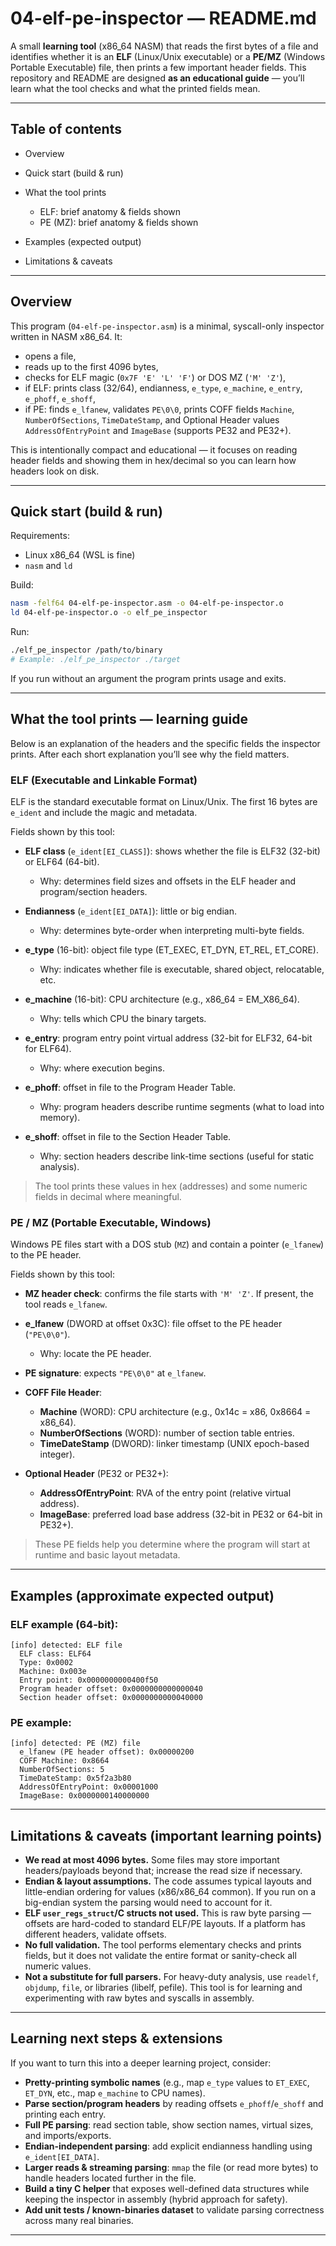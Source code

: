 # 04-elf-pe-inspector — README.md

A small **learning tool** (x86_64 NASM) that reads the first bytes of a file and identifies whether it is an **ELF** (Linux/Unix executable) or a **PE/MZ** (Windows Portable Executable) file, then prints a few important header fields.
This repository and README are designed **as an educational guide** — you’ll learn what the tool checks and what the printed fields mean.

---

## Table of contents

* Overview
* Quick start (build & run)
* What the tool prints

  * ELF: brief anatomy & fields shown
  * PE (MZ): brief anatomy & fields shown
* Examples (expected output)
* Limitations & caveats

---

## Overview

This program (`04-elf-pe-inspector.asm`) is a minimal, syscall-only inspector written in NASM x86_64. It:

* opens a file,
* reads up to the first 4096 bytes,
* checks for ELF magic (`0x7F 'E' 'L' 'F'`) or DOS MZ (`'M' 'Z'`),
* if ELF: prints class (32/64), endianness, `e_type`, `e_machine`, `e_entry`, `e_phoff`, `e_shoff`,
* if PE: finds `e_lfanew`, validates `PE\0\0`, prints COFF fields `Machine`, `NumberOfSections`, `TimeDateStamp`, and Optional Header values `AddressOfEntryPoint` and `ImageBase` (supports PE32 and PE32+).

This is intentionally compact and educational — it focuses on reading header fields and showing them in hex/decimal so you can learn how headers look on disk.

---

## Quick start (build & run)

Requirements:

* Linux x86_64 (WSL is fine)
* `nasm` and `ld`

Build:

```bash
nasm -felf64 04-elf-pe-inspector.asm -o 04-elf-pe-inspector.o
ld 04-elf-pe-inspector.o -o elf_pe_inspector
```

Run:

```bash
./elf_pe_inspector /path/to/binary
# Example: ./elf_pe_inspector ./target
```

If you run without an argument the program prints usage and exits.

---

## What the tool prints — learning guide

Below is an explanation of the headers and the specific fields the inspector prints. After each short explanation you’ll see why the field matters.

### ELF (Executable and Linkable Format)

ELF is the standard executable format on Linux/Unix. The first 16 bytes are `e_ident` and include the magic and metadata.

Fields shown by this tool:

* **ELF class** (`e_ident[EI_CLASS]`): shows whether the file is ELF32 (32-bit) or ELF64 (64-bit).

  * Why: determines field sizes and offsets in the ELF header and program/section headers.
* **Endianness** (`e_ident[EI_DATA]`): little or big endian.

  * Why: determines byte-order when interpreting multi-byte fields.
* **e_type** (16-bit): object file type (ET_EXEC, ET_DYN, ET_REL, ET_CORE).

  * Why: indicates whether file is executable, shared object, relocatable, etc.
* **e_machine** (16-bit): CPU architecture (e.g., x86_64 = EM_X86_64).

  * Why: tells which CPU the binary targets.
* **e_entry**: program entry point virtual address (32-bit for ELF32, 64-bit for ELF64).

  * Why: where execution begins.
* **e_phoff**: offset in file to the Program Header Table.

  * Why: program headers describe runtime segments (what to load into memory).
* **e_shoff**: offset in file to the Section Header Table.

  * Why: section headers describe link-time sections (useful for static analysis).

> The tool prints these values in hex (addresses) and some numeric fields in decimal where meaningful.

### PE / MZ (Portable Executable, Windows)

Windows PE files start with a DOS stub (`MZ`) and contain a pointer (`e_lfanew`) to the PE header.

Fields shown by this tool:

* **MZ header check**: confirms the file starts with `'M' 'Z'`. If present, the tool reads `e_lfanew`.
* **e_lfanew** (DWORD at offset 0x3C): file offset to the PE header (`"PE\0\0"`).

  * Why: locate the PE header.
* **PE signature**: expects `"PE\0\0"` at `e_lfanew`.
* **COFF File Header**:

  * **Machine** (WORD): CPU architecture (e.g., 0x14c = x86, 0x8664 = x86_64).
  * **NumberOfSections** (WORD): number of section table entries.
  * **TimeDateStamp** (DWORD): linker timestamp (UNIX epoch-based integer).
* **Optional Header** (PE32 or PE32+):

  * **AddressOfEntryPoint**: RVA of the entry point (relative virtual address).
  * **ImageBase**: preferred load base address (32-bit in PE32 or 64-bit in PE32+).

> These PE fields help you determine where the program will start at runtime and basic layout metadata.

---

## Examples (approximate expected output)

### ELF example (64-bit):

```
[info] detected: ELF file
  ELF class: ELF64
  Type: 0x0002
  Machine: 0x003e
  Entry point: 0x0000000000400f50
  Program header offset: 0x0000000000000040
  Section header offset: 0x0000000000040000
```

### PE example:

```
[info] detected: PE (MZ) file
  e_lfanew (PE header offset): 0x00000200
  COFF Machine: 0x8664
  NumberOfSections: 5
  TimeDateStamp: 0x5f2a3b80
  AddressOfEntryPoint: 0x00001000
  ImageBase: 0x0000000140000000
```

---

## Limitations & caveats (important learning points)

* **We read at most 4096 bytes.** Some files may store important headers/payloads beyond that; increase the read size if necessary.
* **Endian & layout assumptions.** The code assumes typical layouts and little-endian ordering for values (x86/x86_64 common). If you run on a big-endian system the parsing would need to account for it.
* **ELF `user_regs_struct`/C structs not used.** This is raw byte parsing — offsets are hard-coded to standard ELF/PE layouts. If a platform has different headers, validate offsets.
* **No full validation.** The tool performs elementary checks and prints fields, but it does not validate the entire format or sanity-check all numeric values.
* **Not a substitute for full parsers.** For heavy-duty analysis, use `readelf`, `objdump`, `file`, or libraries (libelf, pefile). This tool is for learning and experimenting with raw bytes and syscalls in assembly.

---

## Learning next steps & extensions

If you want to turn this into a deeper learning project, consider:

* **Pretty-printing symbolic names** (e.g., map `e_type` values to `ET_EXEC`, `ET_DYN`, etc., map `e_machine` to CPU names).
* **Parse section/program headers** by reading offsets `e_phoff`/`e_shoff` and printing each entry.
* **Full PE parsing**: read section table, show section names, virtual sizes, and imports/exports.
* **Endian-independent parsing**: add explicit endianness handling using `e_ident[EI_DATA]`.
* **Larger reads & streaming parsing**: `mmap` the file (or read more bytes) to handle headers located further in the file.
* **Build a tiny C helper** that exposes well-defined data structures while keeping the inspector in assembly (hybrid approach for safety).
* **Add unit tests / known-binaries dataset** to validate parsing correctness across many real binaries.

---

